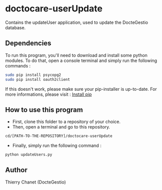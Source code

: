 # doctocare-userUpdate
Contains the updateUser application, used to update the DocteGestio database.

## Dependencies
To run this program, you'll need to download and install some python modules.
To do that, open a console terminal and simply run the following commands :

``` sh
sudo pip install psycopg2
sudo pip install oauth2client
```

If this doesn't work, please make sure your pip-installer is up-to-date.
For more informations, please visit :
[Install pip]

[Install pip]:https://pip.pypa.io/en/stable/installing/

## How to use this program
* First, clone this folder to a repository of your choice.
* Then, open a terminal and go to this repository.
```sh
cd/[PATH-TO-THE-REPOSITORY]/doctocare-userUpdate
```
* Finally, simply run the following command :

``` sh
python updateUsers.py
```
## Author
Thierry Chanet (DocteGestio)

